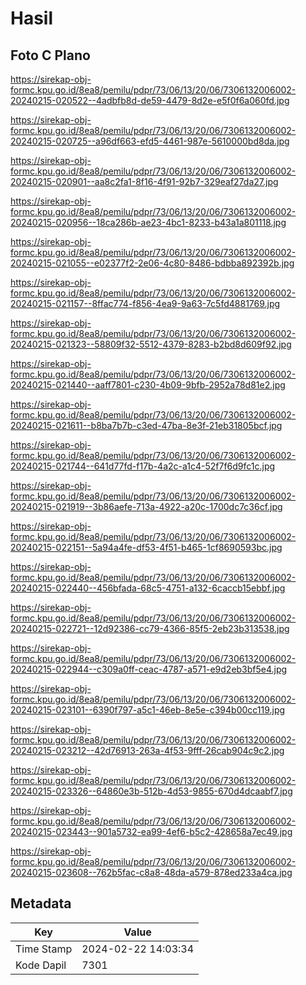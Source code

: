 # Hasil

## Foto C Plano

https://sirekap-obj-formc.kpu.go.id/8ea8/pemilu/pdpr/73/06/13/20/06/7306132006002-20240215-020522--4adbfb8d-de59-4479-8d2e-e5f0f6a060fd.jpg

https://sirekap-obj-formc.kpu.go.id/8ea8/pemilu/pdpr/73/06/13/20/06/7306132006002-20240215-020725--a96df663-efd5-4461-987e-5610000bd8da.jpg

https://sirekap-obj-formc.kpu.go.id/8ea8/pemilu/pdpr/73/06/13/20/06/7306132006002-20240215-020901--aa8c2fa1-8f16-4f91-92b7-329eaf27da27.jpg

https://sirekap-obj-formc.kpu.go.id/8ea8/pemilu/pdpr/73/06/13/20/06/7306132006002-20240215-020956--18ca286b-ae23-4bc1-8233-b43a1a801118.jpg

https://sirekap-obj-formc.kpu.go.id/8ea8/pemilu/pdpr/73/06/13/20/06/7306132006002-20240215-021055--e02377f2-2e06-4c80-8486-bdbba892392b.jpg

https://sirekap-obj-formc.kpu.go.id/8ea8/pemilu/pdpr/73/06/13/20/06/7306132006002-20240215-021157--8ffac774-f856-4ea9-9a63-7c5fd4881769.jpg

https://sirekap-obj-formc.kpu.go.id/8ea8/pemilu/pdpr/73/06/13/20/06/7306132006002-20240215-021323--58809f32-5512-4379-8283-b2bd8d609f92.jpg

https://sirekap-obj-formc.kpu.go.id/8ea8/pemilu/pdpr/73/06/13/20/06/7306132006002-20240215-021440--aaff7801-c230-4b09-9bfb-2952a78d81e2.jpg

https://sirekap-obj-formc.kpu.go.id/8ea8/pemilu/pdpr/73/06/13/20/06/7306132006002-20240215-021611--b8ba7b7b-c3ed-47ba-8e3f-21eb31805bcf.jpg

https://sirekap-obj-formc.kpu.go.id/8ea8/pemilu/pdpr/73/06/13/20/06/7306132006002-20240215-021744--641d77fd-f17b-4a2c-a1c4-52f7f6d9fc1c.jpg

https://sirekap-obj-formc.kpu.go.id/8ea8/pemilu/pdpr/73/06/13/20/06/7306132006002-20240215-021919--3b86aefe-713a-4922-a20c-1700dc7c36cf.jpg

https://sirekap-obj-formc.kpu.go.id/8ea8/pemilu/pdpr/73/06/13/20/06/7306132006002-20240215-022151--5a94a4fe-df53-4f51-b465-1cf8690593bc.jpg

https://sirekap-obj-formc.kpu.go.id/8ea8/pemilu/pdpr/73/06/13/20/06/7306132006002-20240215-022440--456bfada-68c5-4751-a132-6caccb15ebbf.jpg

https://sirekap-obj-formc.kpu.go.id/8ea8/pemilu/pdpr/73/06/13/20/06/7306132006002-20240215-022721--12d92386-cc79-4366-85f5-2eb23b313538.jpg

https://sirekap-obj-formc.kpu.go.id/8ea8/pemilu/pdpr/73/06/13/20/06/7306132006002-20240215-022944--c309a0ff-ceac-4787-a571-e9d2eb3bf5e4.jpg

https://sirekap-obj-formc.kpu.go.id/8ea8/pemilu/pdpr/73/06/13/20/06/7306132006002-20240215-023101--6390f797-a5c1-46eb-8e5e-c394b00cc119.jpg

https://sirekap-obj-formc.kpu.go.id/8ea8/pemilu/pdpr/73/06/13/20/06/7306132006002-20240215-023212--42d76913-263a-4f53-9fff-26cab904c9c2.jpg

https://sirekap-obj-formc.kpu.go.id/8ea8/pemilu/pdpr/73/06/13/20/06/7306132006002-20240215-023326--64860e3b-512b-4d53-9855-670d4dcaabf7.jpg

https://sirekap-obj-formc.kpu.go.id/8ea8/pemilu/pdpr/73/06/13/20/06/7306132006002-20240215-023443--901a5732-ea99-4ef6-b5c2-428658a7ec49.jpg

https://sirekap-obj-formc.kpu.go.id/8ea8/pemilu/pdpr/73/06/13/20/06/7306132006002-20240215-023608--762b5fac-c8a8-48da-a579-878ed233a4ca.jpg


## Metadata

| Key        | Value               |
| ---------- | ------------------- |
| Time Stamp | 2024-02-22 14:03:34 |
| Kode Dapil | 7301                |



